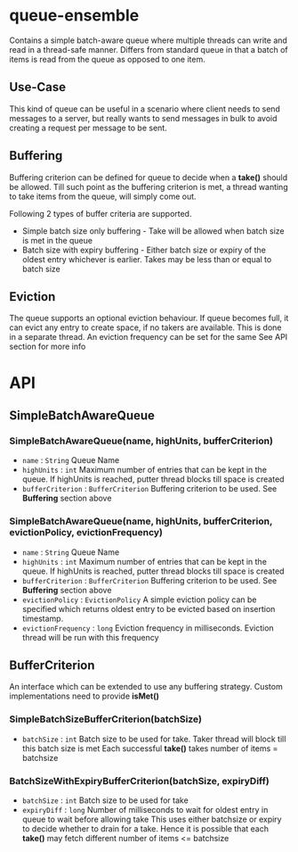 # queue-ensemble

Contains a simple batch-aware queue where multiple threads can write and read in a thread-safe manner.
Differs from standard queue in that a batch of items is read from the queue as opposed to one item.


## Use-Case

This kind of queue can be useful in a scenario where client needs to send messages to a server, but really wants
to send messages in bulk to avoid creating a request per message to be sent.

## Buffering

Buffering criterion can be defined for queue to decide when a **take()** should be allowed. Till such point as the buffering criterion is met, a thread wanting to take items from the queue, will simply come out. 

Following 2 types of buffer criteria are supported.
* Simple batch size only buffering - Take will be allowed when batch size is met in the queue
* Batch size with expiry buffering - Either batch size or expiry of the oldest entry whichever is earlier. Takes may be less than or equal to batch size

## Eviction

The queue supports an optional eviction behaviour. If queue becomes full, it can evict any entry
to create space, if no takers are available. This is done in a separate thread. An eviction
frequency can be set for the same
See API section for more info

# API

## SimpleBatchAwareQueue
### SimpleBatchAwareQueue(name, highUnits, bufferCriterion)
* `name` : `String` Queue Name
* `highUnits` : `int` Maximum number of entries that can be kept in the queue.
                If highUnits is reached, putter thread blocks till space is created
* `bufferCriterion` : `BufferCriterion` Buffering criterion to be used. See **Buffering** section above
             
### SimpleBatchAwareQueue(name, highUnits, bufferCriterion, evictionPolicy, evictionFrequency)             
* `name` : `String` Queue Name
* `highUnits` : `int` Maximum number of entries that can be kept in the queue.
                If highUnits is reached, putter thread blocks till space is created
* `bufferCriterion` : `BufferCriterion` Buffering criterion to be used. See **Buffering** section above
* `evictionPolicy` : `EvictionPolicy` A simple eviction policy can be specified which returns oldest 
                entry to be evicted based on insertion timestamp.
* `evictionFrequency` : `long` Eviction frequency in milliseconds. Eviction thread will be run with this frequency
              
## BufferCriterion
An interface which can be extended to use any buffering strategy. 
Custom implementations need to provide **isMet()**

### SimpleBatchSizeBufferCriterion(batchSize)
* `batchSize` : `int` Batch size to be used for take. Taker thread will block till this batch size is met
Each successful **take()** takes number of items = batchsize

### BatchSizeWithExpiryBufferCriterion(batchSize, expiryDiff)
* `batchSize` : `int` Batch size to be used for take
* `expiryDiff` : `long` Number of milliseconds to wait for oldest entry in queue to wait before allowing take
This uses either batchsize or expiry to decide whether to drain for a take. Hence it is possible
that each **take()** may fetch different number of items <= batchsize


